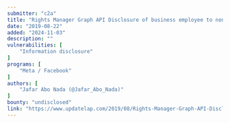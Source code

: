 ```yaml
---
submitter: "c2a"
title: "Rights Manager Graph API Disclosure of business employee to non business employee"
date: "2019-08-22"
added: "2024-11-03"
description: ""
vulnerabilities: [
    "Information disclosure"
]
programs: [
    "Meta / Facebook"
]
authors: [
    "Jafar Abo Nada (@Jafar_Abo_Nada)"
]
bounty: "undisclosed"
link: "https://www.updatelap.com/2019/08/Rights-Manager-Graph-API-Disclosure-of-business-employee-to-non-business-employee.html"
---
```




